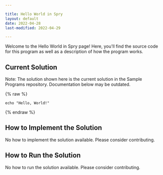 ```yaml
---

title: Hello World in Spry
layout: default
date: 2022-04-28
last-modified: 2022-04-29

---
```


Welcome to the Hello World in Spry page! Here, you'll find the source code for this program as well as a description of how the program works.

## Current Solution

Note: The solution shown here is the current solution in the Sample Programs repository. Documentation below may be outdated.

{% raw %}

```Spry
echo "Hello, World!"

```

{% endraw %}

## How to Implement the Solution

No how to implement the solution available. Please consider contributing.

## How to Run the Solution

No how to run the solution available. Please consider contributing.